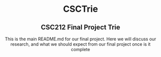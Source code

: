 <h1 align="center">CSCTrie</h1>
<h2 align="center">CSC212 Final Project Trie</h1>

<p align="center">This is the main README.md for our final project.  Here we will discuss our research, and what we should expect from our final project once is it complete</p>
